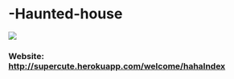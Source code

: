 # -Haunted-house
![](https://imgur.com/gr8YldW)
### Website: http://supercute.herokuapp.com/welcome/hahaIndex
